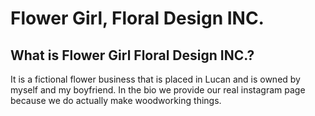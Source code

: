 # Flower Girl, Floral Design INC.

## What is Flower Girl Floral Design INC.?

It is a fictional flower business that is placed in Lucan and is owned by myself and my boyfriend. In the bio we provide our real instagram page because we do actually make woodworking things. 